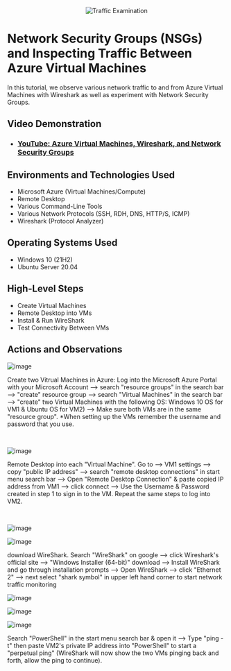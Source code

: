 <p align="center">
<img src="https://i.imgur.com/Ua7udoS.png" alt="Traffic Examination"/>
</p>

<h1>Network Security Groups (NSGs) and Inspecting Traffic Between Azure Virtual Machines</h1>
In this tutorial, we observe various network traffic to and from Azure Virtual Machines with Wireshark as well as experiment with Network Security Groups. <br />


<h2>Video Demonstration</h2>

- ### [YouTube: Azure Virtual Machines, Wireshark, and Network Security Groups](https://youtu.be/O3ISo0YCi5Q?si=_V8ZIBeRs5Tc_9kN)

<h2>Environments and Technologies Used</h2>

- Microsoft Azure (Virtual Machines/Compute)
- Remote Desktop
- Various Command-Line Tools
- Various Network Protocols (SSH, RDH, DNS, HTTP/S, ICMP)
- Wireshark (Protocol Analyzer)

<h2>Operating Systems Used </h2>

- Windows 10 (21H2)
- Ubuntu Server 20.04

<h2>High-Level Steps</h2>

- Create Virtual Machines
- Remote Desktop into VMs
- Install & Run WireShark
- Test Connectivity Between VMs

<h2>Actions and Observations</h2>


![image](https://github.com/Tsteele8/Network-Security/assets/149441408/25d5bf17-b271-4122-8bdc-1abe1b4cfc82)


<p>
 Create two Vitrual Machines in Azure: Log into the Microsoft Azure Portal with your Microsoft Account --> search "resource groups" in the search bar --> "create" resource group --> search "Virtual Machines" in the search bar --> "create" two Virtual Machines with the following OS: Windows 10 OS for VM1 & Ubuntu OS for VM2) --> Make sure both VMs are in the same "resource group". *When setting up the VMs remember the username and password that you use.
</p>
<br />


![image](https://github.com/Tsteele8/Network-Security/assets/149441408/ddc951bb-7ebb-4cb9-9fb8-878ec7a8c219)


<p>
 Remote Desktop into each "Virtual Machine". Go to --> VM1 settings --> copy "public IP address" --> search "remote desktop connections" in start menu search bar --> Open "Remote Desktop Connection" & paste copied IP address from VM1 --> click connect --> Use the Username & Password created in step 1 to sign in to the VM. Repeat the same steps to log into VM2.
</p>
<br />


![image](https://github.com/Tsteele8/Network-Security/assets/149441408/b3b259b3-5f7f-4c67-ad75-b6f8e3c0930b)


![image](https://github.com/Tsteele8/Network-Security/assets/149441408/4690bf5a-6d2c-4fff-8a06-2c1e3f4c9ead)


<p>
download WireShark. Search "WireShark" on google --> click Wireshark's official site --> "Windows Installer (64-bit)" download --> Install WireShark and go through installation prompts --> Open WireShark --> click "Ethernet 2" --> next select "shark symbol" in upper left hand corner to start network traffic monitoring
</p>


![image](https://github.com/Tsteele8/Network-Security/assets/149441408/7849e019-b09b-455c-b861-f2c08169f56f)


![image](https://github.com/Tsteele8/Network-Security/assets/149441408/41f51fcc-115d-47b2-9205-f9a66e140080)


![image](https://github.com/Tsteele8/Network-Security/assets/149441408/48015b7c-c602-46ec-9c67-74f7082bbaa4)

Search "PowerShell" in the start menu search bar & open it --> Type "ping -t" then paste VM2's private IP address into "PowerShell" to start a "perpetual ping" (WireShark will now show the two VMs pinging back and forth, allow the ping to continue).
